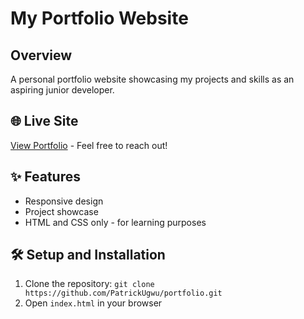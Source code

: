 # My Portfolio Website

## Overview
A personal portfolio website showcasing my projects and skills as an aspiring junior developer.

## 🌐 Live Site
[View Portfolio](https://patrickugwu.github.io/portfolio) - Feel free to reach out!

## ✨ Features
- Responsive design
- Project showcase
- HTML and CSS only - for learning purposes

## 🛠 Setup and Installation
1. Clone the repository: `git clone https://github.com/PatrickUgwu/portfolio.git`
2. Open `index.html` in your browser
